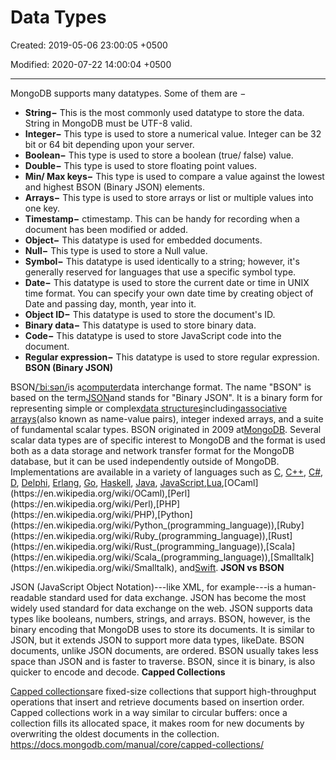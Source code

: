 # Data Types

Created: 2019-05-06 23:00:05 +0500

Modified: 2020-07-22 14:00:04 +0500

---

MongoDB supports many datatypes. Some of them are −
-   **String−** This is the most commonly used datatype to store the data. String in MongoDB must be UTF-8 valid.
-   **Integer−** This type is used to store a numerical value. Integer can be 32 bit or 64 bit depending upon your server.
-   **Boolean−** This type is used to store a boolean (true/ false) value.
-   **Double−** This type is used to store floating point values.
-   **Min/ Max keys−** This type is used to compare a value against the lowest and highest BSON (Binary JSON) elements.
-   **Arrays−** This type is used to store arrays or list or multiple values into one key.
-   **Timestamp−** ctimestamp. This can be handy for recording when a document has been modified or added.
-   **Object−** This datatype is used for embedded documents.
-   **Null−** This type is used to store a Null value.
-   **Symbol−** This datatype is used identically to a string; however, it's generally reserved for languages that use a specific symbol type.
-   **Date−** This datatype is used to store the current date or time in UNIX time format. You can specify your own date time by creating object of Date and passing day, month, year into it.
-   **Object ID−** This datatype is used to store the document's ID.
-   **Binary data−** This datatype is used to store binary data.
-   **Code−** This datatype is used to store JavaScript code into the document.
-   **Regular expression−** This datatype is used to store regular expression.
**BSON (Binary JSON)**

BSON[/ˈbiːsən/](https://en.wikipedia.org/wiki/Help:IPA/English)is a[computer](https://en.wikipedia.org/wiki/Computer)data interchange format. The name "BSON" is based on the term[JSON](https://en.wikipedia.org/wiki/JSON)and stands for "Binary JSON". It is a binary form for representing simple or complex[data structures](https://en.wikipedia.org/wiki/Data_structure)including[associative arrays](https://en.wikipedia.org/wiki/Associative_array)(also known as name-value pairs), integer indexed arrays, and a suite of fundamental scalar types. BSON originated in 2009 at[MongoDB](https://en.wikipedia.org/wiki/MongoDB). Several scalar data types are of specific interest to MongoDB and the format is used both as a data storage and network transfer format for the MongoDB database, but it can be used independently outside of MongoDB. Implementations are available in a variety of languages such as [C](https://en.wikipedia.org/wiki/C_(programming_language)), [C++](https://en.wikipedia.org/wiki/C%2B%2B), [C#](https://en.wikipedia.org/wiki/C_Sharp_(programming_language)), [D](https://en.wikipedia.org/wiki/D_(programming_language)), [Delphi](https://en.wikipedia.org/wiki/Delphi_(IDE)), [Erlang](https://en.wikipedia.org/wiki/Erlang_(programming_language)), [Go](https://en.wikipedia.org/wiki/Go_(programming_language)), [Haskell](https://en.wikipedia.org/wiki/Haskell_(programming_language)), [Java](https://en.wikipedia.org/wiki/Java_(programming_language)), [JavaScript](https://en.wikipedia.org/wiki/JavaScript),[Lua](https://en.wikipedia.org/wiki/Lua_(programming_language)),[OCaml](https://en.wikipedia.org/wiki/OCaml),[Perl](https://en.wikipedia.org/wiki/Perl),[PHP](https://en.wikipedia.org/wiki/PHP),[Python](https://en.wikipedia.org/wiki/Python_(programming_language)),[Ruby](https://en.wikipedia.org/wiki/Ruby_(programming_language)),[Rust](https://en.wikipedia.org/wiki/Rust_(programming_language)),[Scala](https://en.wikipedia.org/wiki/Scala_(programming_language)),[Smalltalk](https://en.wikipedia.org/wiki/Smalltalk), and[Swift](https://en.wikipedia.org/wiki/Swift_(programming_language)).
**JSON vs BSON**

JSON (JavaScript Object Notation)---like XML, for example---is a human-readable standard used for data exchange. JSON has become the most widely used standard for data exchange on the web. JSON supports data types like booleans, numbers, strings, and arrays.
BSON, however, is the binary encoding that MongoDB uses to store its documents. It is similar to JSON, but it extends JSON to support more data types, likeDate. BSON documents, unlike JSON documents, are ordered. BSON usually takes less space than JSON and is faster to traverse. BSON, since it is binary, is also quicker to encode and decode.
**Capped Collections**

[Capped collections](https://docs.mongodb.com/manual/reference/glossary/#term-capped-collection)are fixed-size collections that support high-throughput operations that insert and retrieve documents based on insertion order. Capped collections work in a way similar to circular buffers: once a collection fills its allocated space, it makes room for new documents by overwriting the oldest documents in the collection.
<https://docs.mongodb.com/manual/core/capped-collections/>
